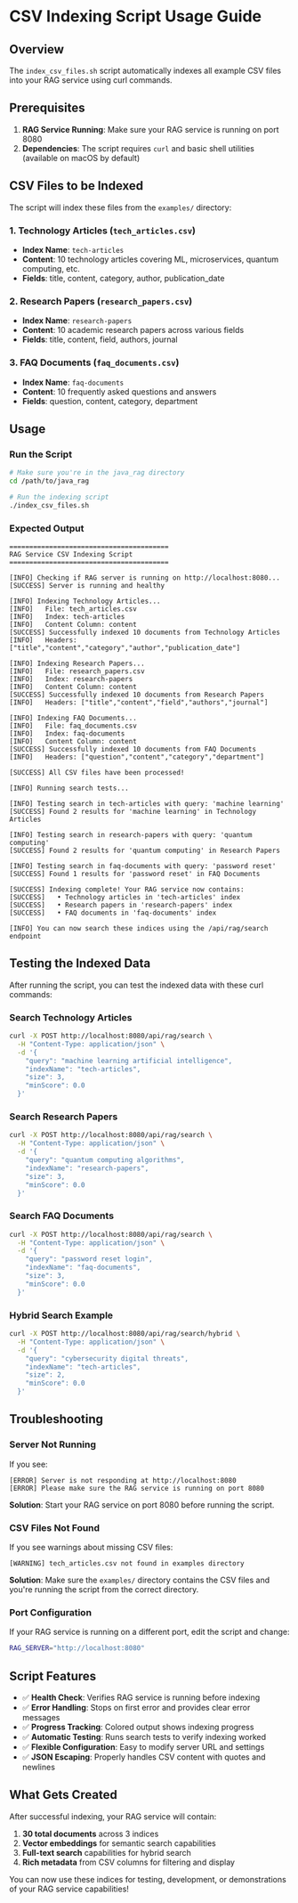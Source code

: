# CSV Indexing Script Usage Guide

## Overview
The `index_csv_files.sh` script automatically indexes all example CSV files into your RAG service using curl commands.

## Prerequisites
1. **RAG Service Running**: Make sure your RAG service is running on port 8080
2. **Dependencies**: The script requires `curl` and basic shell utilities (available on macOS by default)

## CSV Files to be Indexed

The script will index these files from the `examples/` directory:

### 1. Technology Articles (`tech_articles.csv`)
- **Index Name**: `tech-articles`
- **Content**: 10 technology articles covering ML, microservices, quantum computing, etc.
- **Fields**: title, content, category, author, publication_date

### 2. Research Papers (`research_papers.csv`)
- **Index Name**: `research-papers` 
- **Content**: 10 academic research papers across various fields
- **Fields**: title, content, field, authors, journal

### 3. FAQ Documents (`faq_documents.csv`)
- **Index Name**: `faq-documents`
- **Content**: 10 frequently asked questions and answers
- **Fields**: question, content, category, department

## Usage

### Run the Script
```bash
# Make sure you're in the java_rag directory
cd /path/to/java_rag

# Run the indexing script
./index_csv_files.sh
```

### Expected Output
```
========================================
RAG Service CSV Indexing Script
========================================

[INFO] Checking if RAG server is running on http://localhost:8080...
[SUCCESS] Server is running and healthy

[INFO] Indexing Technology Articles...
[INFO]   File: tech_articles.csv
[INFO]   Index: tech-articles
[INFO]   Content Column: content
[SUCCESS] Successfully indexed 10 documents from Technology Articles
[INFO]   Headers: ["title","content","category","author","publication_date"]

[INFO] Indexing Research Papers...
[INFO]   File: research_papers.csv
[INFO]   Index: research-papers
[INFO]   Content Column: content
[SUCCESS] Successfully indexed 10 documents from Research Papers
[INFO]   Headers: ["title","content","field","authors","journal"]

[INFO] Indexing FAQ Documents...
[INFO]   File: faq_documents.csv
[INFO]   Index: faq-documents
[INFO]   Content Column: content
[SUCCESS] Successfully indexed 10 documents from FAQ Documents
[INFO]   Headers: ["question","content","category","department"]

[SUCCESS] All CSV files have been processed!

[INFO] Running search tests...

[INFO] Testing search in tech-articles with query: 'machine learning'
[SUCCESS] Found 2 results for 'machine learning' in Technology Articles

[INFO] Testing search in research-papers with query: 'quantum computing'
[SUCCESS] Found 2 results for 'quantum computing' in Research Papers

[INFO] Testing search in faq-documents with query: 'password reset'
[SUCCESS] Found 1 results for 'password reset' in FAQ Documents

[SUCCESS] Indexing complete! Your RAG service now contains:
[SUCCESS]   • Technology articles in 'tech-articles' index
[SUCCESS]   • Research papers in 'research-papers' index
[SUCCESS]   • FAQ documents in 'faq-documents' index

[INFO] You can now search these indices using the /api/rag/search endpoint
```

## Testing the Indexed Data

After running the script, you can test the indexed data with these curl commands:

### Search Technology Articles
```bash
curl -X POST http://localhost:8080/api/rag/search \
  -H "Content-Type: application/json" \
  -d '{
    "query": "machine learning artificial intelligence",
    "indexName": "tech-articles",
    "size": 3,
    "minScore": 0.0
  }'
```

### Search Research Papers
```bash
curl -X POST http://localhost:8080/api/rag/search \
  -H "Content-Type: application/json" \
  -d '{
    "query": "quantum computing algorithms",
    "indexName": "research-papers", 
    "size": 3,
    "minScore": 0.0
  }'
```

### Search FAQ Documents
```bash
curl -X POST http://localhost:8080/api/rag/search \
  -H "Content-Type: application/json" \
  -d '{
    "query": "password reset login",
    "indexName": "faq-documents",
    "size": 3,
    "minScore": 0.0
  }'
```

### Hybrid Search Example
```bash
curl -X POST http://localhost:8080/api/rag/search/hybrid \
  -H "Content-Type: application/json" \
  -d '{
    "query": "cybersecurity digital threats",
    "indexName": "tech-articles",
    "size": 2,
    "minScore": 0.0
  }'
```

## Troubleshooting

### Server Not Running
If you see:
```
[ERROR] Server is not responding at http://localhost:8080
[ERROR] Please make sure the RAG service is running on port 8080
```

**Solution**: Start your RAG service on port 8080 before running the script.

### CSV Files Not Found
If you see warnings about missing CSV files:
```
[WARNING] tech_articles.csv not found in examples directory
```

**Solution**: Make sure the `examples/` directory contains the CSV files and you're running the script from the correct directory.

### Port Configuration
If your RAG service is running on a different port, edit the script and change:
```bash
RAG_SERVER="http://localhost:8080"
```

## Script Features

- ✅ **Health Check**: Verifies RAG service is running before indexing
- ✅ **Error Handling**: Stops on first error and provides clear error messages  
- ✅ **Progress Tracking**: Colored output shows indexing progress
- ✅ **Automatic Testing**: Runs search tests to verify indexing worked
- ✅ **Flexible Configuration**: Easy to modify server URL and settings
- ✅ **JSON Escaping**: Properly handles CSV content with quotes and newlines

## What Gets Created

After successful indexing, your RAG service will contain:

1. **30 total documents** across 3 indices
2. **Vector embeddings** for semantic search capabilities  
3. **Full-text search** capabilities for hybrid search
4. **Rich metadata** from CSV columns for filtering and display

You can now use these indices for testing, development, or demonstrations of your RAG service capabilities!
